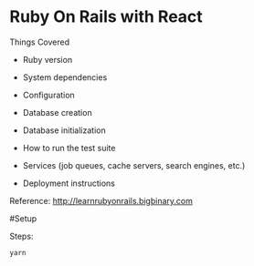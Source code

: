 # Ruby On Rails with React

Things Covered

* Ruby version

* System dependencies

* Configuration

* Database creation

* Database initialization

* How to run the test suite

* Services (job queues, cache servers, search engines, etc.)

* Deployment instructions

Reference: http://learnrubyonrails.bigbinary.com

#Setup

Steps:

`yarn
`

